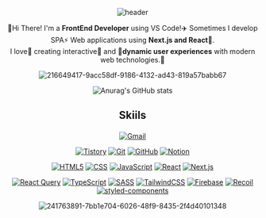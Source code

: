 <div align="center">
  
![header](https://capsule-render.vercel.app/api?type=venom&color=gradient&height=300&section=header&text=FrontEnd&fontSize=90&animation=twinkling)


  
👋Hi There! I'm a **FrontEnd Developer** using VS Code!✈️ Sometimes I develop SPA⚡ Web applications using **Next.js and React**👊.  
I love💙 creating interactive🌼 and 👺**dynamic user experiences** with modern web technologies.🔎
</div>
<div align="center">
  
  ![216649417-9acc58df-9186-4132-ad43-819a57babb67](https://github.com/user-attachments/assets/9ff4e2d5-bb7e-4500-9d32-771e9304ae6f)

 ![Anurag's GitHub stats](https://github-readme-stats.vercel.app/api?username=choijungmua&show_icons=true&theme=calm_pink)
  
 
</div>






<div align="center">
 <h2>
   
 Skiils
 </h2>

[![Gmail](https://img.shields.io/badge/chlwjd022@gmail.com-EA4335?style=flat-square&logo=gmail&logoColor=white)](mailto:chlwjd022@gmail.com)

[![Tistory](https://img.shields.io/badge/tistory-000000?style=flat-square&logo=tistory&logoColor=white)](https://www.tistory.com)
[![Git](https://img.shields.io/badge/Git-F05032?style=flat-square&logo=git&logoColor=white)](https://git-scm.com/)
[![GitHub](https://img.shields.io/badge/GitHub-181717?style=flat-square&logo=github&logoColor=white)](https://github.com/)
[![Notion](https://img.shields.io/badge/Notion-000000?style=flat-square&logo=notion&logoColor=white)](https://www.notion.so/)

[![HTML5](https://img.shields.io/badge/HTML5-E34F26?style=flat-square&logo=HTML5&logoColor=ffffff)](https://developer.mozilla.org/en-US/docs/Web/Guide/HTML/HTML5)
[![CSS](https://img.shields.io/badge/CSS-1572B6?style=flat-square&logo=CSS3&logoColor=ffffff)](https://developer.mozilla.org/en-US/docs/Web/CSS)
[![JavaScript](https://img.shields.io/badge/JavaScript-F7DF1E?style=flat-square&logo=javascript&logoColor=black)](https://developer.mozilla.org/en-US/docs/Web/JavaScript)
[![React](https://img.shields.io/badge/React.js-61DAFB?style=flat-square&logo=React&logoColor=blue&textColor=white)](https://ko.legacy.reactjs.org/)
[![Next.js](https://img.shields.io/badge/Next.js-000000?style=flat-square&logo=Next.js&logoColor=white)](https://nextjs.org/)

[![React Query](https://img.shields.io/badge/React%20Query-FF4154?style=flat-square&logo=reactquery&logoColor=white)](https://react-query.tanstack.com/)
[![TypeScript](https://img.shields.io/badge/TypeScript-3178C6?style=flat-square&logo=Typescript&logoColor=ffffff)](https://www.typescriptlang.org/)
[![SASS](https://img.shields.io/badge/SASS-CC6699?style=flat-square&logo=sass&logoColor=black)](https://sass-lang.com/)
[![TailwindCSS](https://img.shields.io/badge/TailwindCSS-06B6D4?style=flat-square&logo=tailwindcss&logoColor=black)](https://tailwindcss.com/)
[![Firebase](https://img.shields.io/badge/Firebase-DD2C00?style=flat-square&logo=Firebase&logoColor=black)](https://firebase.google.com/)
[![Recoil](https://img.shields.io/badge/Recoil-3578E5?style=flat-square&logo=recoil&logoColor=white)](https://recoiljs.org/)
[![styled-components](https://img.shields.io/badge/styled--components-DB7093?style=flat-square&logo=styledcomponents&logoColor=white)](https://styled-components.com/)



  

 
![241763891-7bb1e704-6026-48f9-8435-2f4d40101348](https://github.com/user-attachments/assets/9e10f5d2-2ff4-4f98-a988-d50eb6c0b4a8)
</div>

